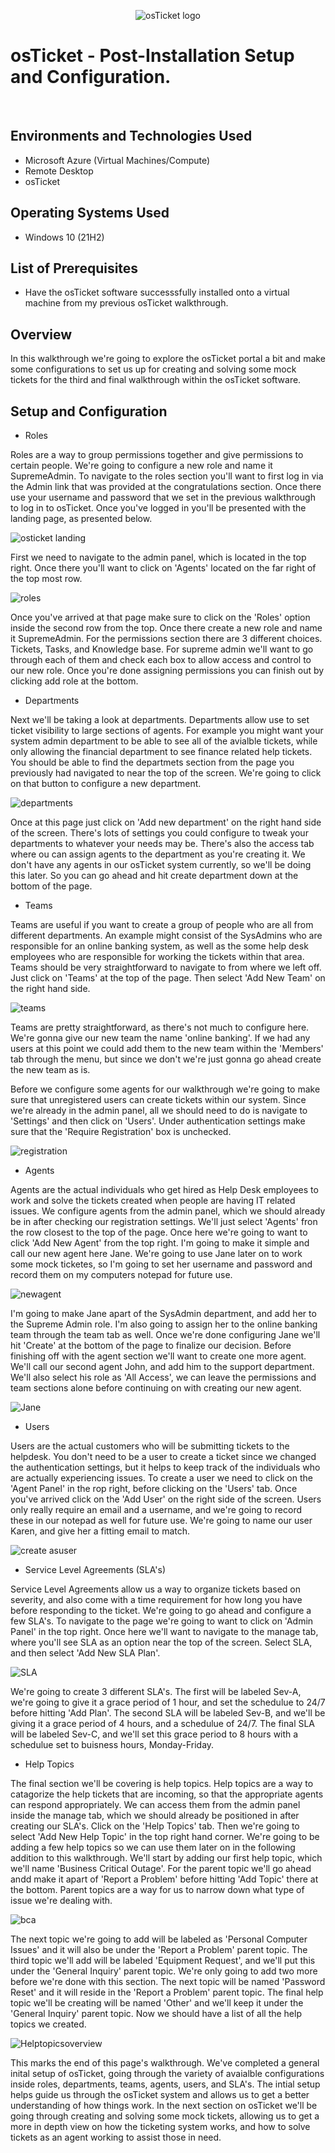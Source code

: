 <p align="center">
<img src="https://i.imgur.com/Clzj7Xs.png" alt="osTicket logo"/>
</p>

<h1>osTicket - Post-Installation Setup and Configuration.</h1>
<br />


<h2>Environments and Technologies Used</h2>

- Microsoft Azure (Virtual Machines/Compute)
- Remote Desktop
- osTicket

<h2>Operating Systems Used </h2>

- Windows 10</b> (21H2)

<h2>List of Prerequisites</h2>

- Have the osTicket software successsfully installed onto a virtual machine from my previous osTicket walkthrough. 
 
<h2>Overview</h2>

In this walkthrough we're going to explore the osTicket portal a bit and make some configurations to set us up for creating and solving some mock tickets for the third and final walkthrough within the osTicket software. 

<h2>Setup and Configuration</h2>

- Roles

Roles are a way to group permissions together and give permissions to certain people. We're going to configure a new role and name it SupremeAdmin. To navigate to the roles section you'll want to first log in via the Admin link that was provided at the congratulations section. Once there use your username and password that we set in the previous walkthrough to log in to osTicket. Once you've logged in you'll be presented with the landing page, as presented below. 

![osticket landing](https://github.com/user-attachments/assets/461846e7-7fef-40ee-b42a-f2cb084d1ee5)

First we need to navigate to the admin panel, which is located in the top right. Once there you'll want to click on 'Agents' located on the far right of the top most row. 

![roles](https://github.com/user-attachments/assets/033634a0-be6e-44cc-995e-eacb54f1f314)

Once you've arrived at that page make sure to click on the 'Roles' option inside the second row from the top. Once there create a new role and name it SupremeAdmin. For the permissions section there are 3 different choices. Tickets, Tasks, and Knowledge base. For supreme admin we'll want to go through each of them and check each box to allow access and control to our new role. Once you're done assigning permissions you can finish out by clicking add role at the bottom. 

- Departments

Next we'll be taking a look at departments. Departments allow use to set ticket visibility to large sections of agents. For example you might want your system admin department to be able to see all of the avialble tickets, while only allowing the financial department to see finance related help tickets. You should be able to find the departmets section from the page you previously had navigated to near the top of the screen. We're going to click on that button to configure a new department. 

![departments](https://github.com/user-attachments/assets/d99f1300-619d-498f-b7b1-fc70f3ad2085)

Once at this page just click on 'Add new department' on the right hand side of the screen. There's lots of settings you could configure to tweak your departments to whatever your needs may be. There's also the access tab where ou can assign agents to the department as you're creating it. We don't have any agents in our osTicket system currently, so we'll be doing this later. So you can go ahead and hit create department down at the bottom of the page. 

- Teams

Teams are useful if you want to create a group of people who are all from different departments. An example might consist of the SysAdmins who are responsible for an online banking system, as well as the some help desk employees who are responsible for working the tickets within that area. Teams should be very straightforward to navigate to from where we left off. Just click on 'Teams' at the top of the page. Then select 'Add New Team' on the right hand side. 

![teams](https://github.com/user-attachments/assets/73b9bd51-ae9c-48ae-aa29-21b2fbc9ebc2)

Teams are pretty straightforward, as there's not much to configure here. We're gonna give our new team the name 'online banking'. If we had any users at this point we could add them to the new team within the 'Members' tab through the menu, but since we don't we're just gonna go ahead create the new team as is. 

Before we configure some agents for our walkthrough we're going to make sure that unregistered users can create tickets within our system. Since we're already in the admin panel, all we should need to do is navigate to 'Settings' and then click on 'Users'. Under authentication settings make sure that the 'Require Registration' box is unchecked.

![registration](https://github.com/user-attachments/assets/5816b27e-3f77-4613-b399-186a711cac8a)

- Agents

Agents are the actual individuals who get hired as Help Desk employees to work and solve the tickets created when people are having IT related issues. We configure agents from the admin panel, which we should already be in after checking our registration settings. We'll just select 'Agents' fron the row closest to the top of the page. Once here we're going to want to click 'Add New Agent' from the top right. I'm going to make it simple and call our new agent here Jane. We're going to use Jane later on to work some mock ticketes, so I'm going to set her username and password and record them on my computers notepad for future use. 

![newagent](https://github.com/user-attachments/assets/83dd8e6c-c215-41b8-9f0c-a81985658d29)

I'm going to make Jane apart of the SysAdmin department, and add her to the Supreme Admin role. I'm also going to assign her to the online banking team through the team tab as well. Once we're done configuring Jane we'll hit 'Create' at the bottom of the page to finalize our decision. Before finishing off with the agent section we'll want to create one more agent. We'll call our second agent John, and add him to the support department. We'll also select his role as 'All Access', we can leave the permissions and team sections alone before continuing on with creating our new agent.

![Jane](https://github.com/user-attachments/assets/c23cdcf7-9bfd-4559-b952-4254f74b3062)

- Users

Users are the actual customers who will be submitting tickets to the helpdesk. You don't need to be a user to create a ticket since we changed the authentication settings, but it helps to keep track of the individuals who are actually experiencing issues. To create a user we need to click on the 'Agent Panel' in the rop right, before clicking on the 'Users' tab. Once you've arrived click on the 'Add User' on the right side of the screen. Users only really require an email and a username, and we're going to record these in our notepad as well for future use. We're going to name our user Karen, and give her a fitting email to match.

![create asuser](https://github.com/user-attachments/assets/c18172ac-4c85-4ca5-9899-ad94b313e7b2)

- Service Level Agreements (SLA's)

Service Level Agreements allow us a way to organize tickets based on severity, and also come with a time requirement for how long you have before responding to the ticket. We're going to go ahead and configure a few SLA's. To navigate to the page we're going to want to click on 'Admin Panel' in the top right. Once here we'll want to navigate to the manage tab, where you'll see SLA as an option near the top of the screen. Select SLA, and then select 'Add New SLA Plan'. 

![SLA](https://github.com/user-attachments/assets/f2c0ce3f-9695-4df0-be9c-acf92e5e35ac)

We're going to create 3 different SLA's. The first will be labeled Sev-A, we're going to give it a grace period of 1 hour, and set the schedulue to 24/7 before hitting 'Add Plan'. The second SLA will be labeled Sev-B, and we'll be giving it a grace period of 4 hours, and a schedulue of 24/7. The final SLA will be labeled Sev-C, and we'll set this grace period to 8 hours with a schedulue set to buisness hours, Monday-Friday.

- Help Topics

The final section we'll be covering is help topics. Help topics are a way to catagorize the help tickets that are incoming, so that the appropriate agents can respond appropriately. We can access them from the admin panel inside the manage tab, which we should already be positioned in after creating our SLA's. Click on the 'Help Topics' tab. Then we're going to select 'Add New Help Topic' in the top right hand corner. We're going to be adding a few help topics so we can use them later on in the following addition to this walkthrough. We'll start by adding our first help topic, which we'll name 'Business Critical Outage'. For the parent topic we'll go ahead andd make it apart of 'Report a Problem' before hitting 'Add Topic' there at the bottom. Parent topics are a way for us to narrow down what type of issue we're dealing with.

![bca](https://github.com/user-attachments/assets/8dac8228-ec48-45ad-b20d-5332e756ece3)

The next topic we're going to add will be labeled as 'Personal Computer Issues' and it will also be under the 'Report a Problem' parent topic. The third topic we'll add will be labeled 'Equipment Request', and we'll put this under the 'General Inquiry' parent topic. We're only going to add two more before we're done with this section. The next topic will be named 'Password Reset' and it will reside in the 'Report a Problem' parent topic. The final help topic we'll be creating will be named 'Other' and we'll keep it under the 'General Inquiry' parent topic. Now we should have a list of all the help topics we created.

![Helptopicsoverview](https://github.com/user-attachments/assets/353d048d-6e0f-45f2-aa64-725bf1f1a202)

This marks the end of this page's walkthrough. We've completed a general inital setup of osTicket, going through the variety of avaialble configurations inside roles, departments, teams, agents, users, and SLA's. The intial setup helps guide us through the osTicket system and allows us to get a better understanding of how things work. In the next section on osTicket we'll be going through creating and solving some mock tickets, allowing us to get a more in depth view on how the ticketing system works, and how to solve tickets as an agent working to assist those in need. 






<br />
